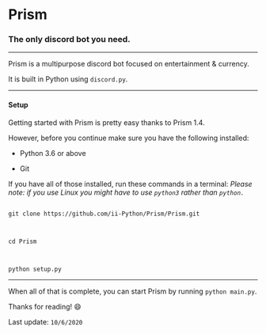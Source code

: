 # Prism

### The only discord bot you need.

---

Prism is a multipurpose discord bot focused on entertainment & currency.

It is built in Python using `discord.py`.

---


#### Setup

Getting started with Prism is pretty easy thanks to Prism 1.4.

  
However, before you continue make sure you have the following installed:

- Python 3.6 or above

- Git



If you have all of those installed, run these commands in a terminal:
*Please note: if you use Linux you might have to use `python3` rather than `python.`*


```

git clone https://github.com/ii-Python/Prism/Prism.git

  

cd Prism

  

python setup.py

```

---



When all of that is complete, you can start Prism by running `python main.py`.

  

Thanks for reading! 😄

Last update: `10/6/2020`
